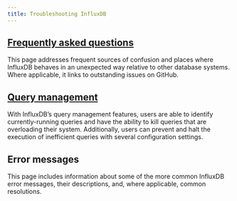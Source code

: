 ```yaml
---
title: Troubleshooting InfluxDB
---
```


## [Frequently asked questions](/influxdb/v1.6/troubleshooting/frequently-asked-questions/)

This page addresses frequent sources of confusion and places where InfluxDB behaves in an unexpected way relative to other database systems.
Where applicable, it links to outstanding issues on GitHub.

## [Query management](/influxdb/v1.6/troubleshooting/query_management/)

With InfluxDB’s query management features, users are able to identify currently-running queries and have the ability to kill queries that are overloading their system. Additionally, users can prevent and halt the execution of inefficient queries with several configuration settings.

## Error messages

This page includes information about some of the more common InfluxDB error messages, their descriptions, and, where applicable, common resolutions.
